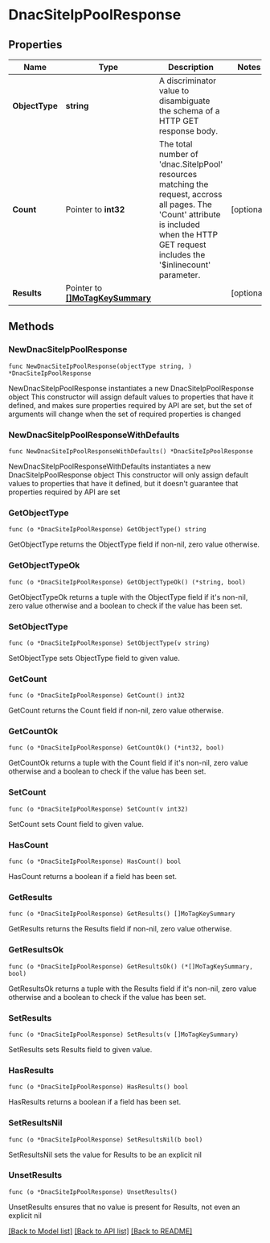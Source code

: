 # DnacSiteIpPoolResponse

## Properties

Name | Type | Description | Notes
------------ | ------------- | ------------- | -------------
**ObjectType** | **string** | A discriminator value to disambiguate the schema of a HTTP GET response body. | 
**Count** | Pointer to **int32** | The total number of &#39;dnac.SiteIpPool&#39; resources matching the request, accross all pages. The &#39;Count&#39; attribute is included when the HTTP GET request includes the &#39;$inlinecount&#39; parameter. | [optional] 
**Results** | Pointer to [**[]MoTagKeySummary**](MoTagKeySummary.md) |  | [optional] 

## Methods

### NewDnacSiteIpPoolResponse

`func NewDnacSiteIpPoolResponse(objectType string, ) *DnacSiteIpPoolResponse`

NewDnacSiteIpPoolResponse instantiates a new DnacSiteIpPoolResponse object
This constructor will assign default values to properties that have it defined,
and makes sure properties required by API are set, but the set of arguments
will change when the set of required properties is changed

### NewDnacSiteIpPoolResponseWithDefaults

`func NewDnacSiteIpPoolResponseWithDefaults() *DnacSiteIpPoolResponse`

NewDnacSiteIpPoolResponseWithDefaults instantiates a new DnacSiteIpPoolResponse object
This constructor will only assign default values to properties that have it defined,
but it doesn't guarantee that properties required by API are set

### GetObjectType

`func (o *DnacSiteIpPoolResponse) GetObjectType() string`

GetObjectType returns the ObjectType field if non-nil, zero value otherwise.

### GetObjectTypeOk

`func (o *DnacSiteIpPoolResponse) GetObjectTypeOk() (*string, bool)`

GetObjectTypeOk returns a tuple with the ObjectType field if it's non-nil, zero value otherwise
and a boolean to check if the value has been set.

### SetObjectType

`func (o *DnacSiteIpPoolResponse) SetObjectType(v string)`

SetObjectType sets ObjectType field to given value.


### GetCount

`func (o *DnacSiteIpPoolResponse) GetCount() int32`

GetCount returns the Count field if non-nil, zero value otherwise.

### GetCountOk

`func (o *DnacSiteIpPoolResponse) GetCountOk() (*int32, bool)`

GetCountOk returns a tuple with the Count field if it's non-nil, zero value otherwise
and a boolean to check if the value has been set.

### SetCount

`func (o *DnacSiteIpPoolResponse) SetCount(v int32)`

SetCount sets Count field to given value.

### HasCount

`func (o *DnacSiteIpPoolResponse) HasCount() bool`

HasCount returns a boolean if a field has been set.

### GetResults

`func (o *DnacSiteIpPoolResponse) GetResults() []MoTagKeySummary`

GetResults returns the Results field if non-nil, zero value otherwise.

### GetResultsOk

`func (o *DnacSiteIpPoolResponse) GetResultsOk() (*[]MoTagKeySummary, bool)`

GetResultsOk returns a tuple with the Results field if it's non-nil, zero value otherwise
and a boolean to check if the value has been set.

### SetResults

`func (o *DnacSiteIpPoolResponse) SetResults(v []MoTagKeySummary)`

SetResults sets Results field to given value.

### HasResults

`func (o *DnacSiteIpPoolResponse) HasResults() bool`

HasResults returns a boolean if a field has been set.

### SetResultsNil

`func (o *DnacSiteIpPoolResponse) SetResultsNil(b bool)`

 SetResultsNil sets the value for Results to be an explicit nil

### UnsetResults
`func (o *DnacSiteIpPoolResponse) UnsetResults()`

UnsetResults ensures that no value is present for Results, not even an explicit nil

[[Back to Model list]](../README.md#documentation-for-models) [[Back to API list]](../README.md#documentation-for-api-endpoints) [[Back to README]](../README.md)



